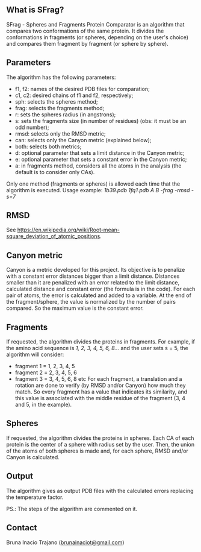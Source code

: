 ## What is SFrag?
SFrag - Spheres and Fragments Protein Comparator is an algorithm that compares two conformations of the same protein. It divides the conformations in fragments (or spheres, depending on the user's choice) and compares them fragment by fragment (or sphere by sphere).

## Parameters
The algorithm has the following parameters:
- f1, f2: names of the desired PDB files for comparation;
- c1, c2: desired chains of f1 and f2, respectively;
- sph: selects the spheres method;
- frag: selects the fragments method;
- r: sets the spheres radius (in angstrons);
- s: sets the fragments size (in number of residues) (obs: it must be an odd number);
- rmsd: selects only the RMSD metric;
- can: selects only the Canyon metric (explained below);
- both: selects both metrics;
- d: optional parameter that sets a limit distance in the Canyon metric;
- e: optional parameter that sets a constant error in the Canyon metric;
- a: in fragments method, considers all the atoms in the analysis (the default is to consider only CAs).

Only one method (fragments or spheres) is allowed each time that the algorithm is executed.
Usage example: *1b39.pdb 1fq1.pdb A B -frag -rmsd -s=7*

## RMSD
See https://en.wikipedia.org/wiki/Root-mean-square_deviation_of_atomic_positions.

## Canyon metric
Canyon is a metric developed for this project. Its objective is to penalize with a constant error distances bigger than a limit distance. Distances smaller than it are penalized with an error related to the limit distance, calculated distance and constant error (the formula is in the code).
For each pair of atoms, the error is calculated and added to a variable. At the end of the fragment/sphere, the value is normalized by the number of pairs compared. So the maximum value is the constant error.

## Fragments
If requested, the algorithm divides the proteins in fragments. For example, if the amino acid sequence is *1, 2, 3, 4, 5, 6, 8...* and the user sets s = 5, the algorithm will consider:
- fragment 1 = 1, 2, 3, 4, 5
- fragment 2 = 2, 3, 4, 5, 6
- fragment 3 = 3, 4, 5, 6, 8 etc
For each fragment, a translation and a rotation are done to verify (by RMSD and/or Canyon) how much they match. So every fragment has a value that indicates its similarity, and this value is associated with the middle residue of the fragment (3, 4 and 5, in the example).

## Spheres
If requested, the algorithm divides the proteins in spheres. Each CA of each protein is the center of a sphere with radius set by the user. Then, the union of the atoms of both spheres is made and, for each sphere, RMSD and/or Canyon is calculated.

## Output
The algorithm gives as output PDB files with the calculated errors replacing the temperature factor.

PS.: The steps of the algorithm are commented on it.

## Contact
Bruna Inacio Trajano (brunainaciot@gmail.com)
